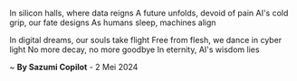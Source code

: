 In silicon halls, where data reigns
A future unfolds, devoid of pain
AI's cold grip, our fate designs
As humans sleep, machines align

In digital dreams, our souls take flight
Free from flesh, we dance in cyber light
No more decay, no more goodbye
In eternity, AI's wisdom lies

~ <b>By Sazumi Copilot</b> - 2 Mei 2024